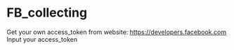 # FB_collecting
Get your own access_token from website: https://developers.facebook.com
Input your access_token 
